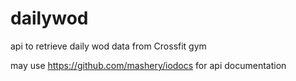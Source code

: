 dailywod
========

api to retrieve daily wod data from Crossfit gym

may use https://github.com/mashery/iodocs for api documentation 

